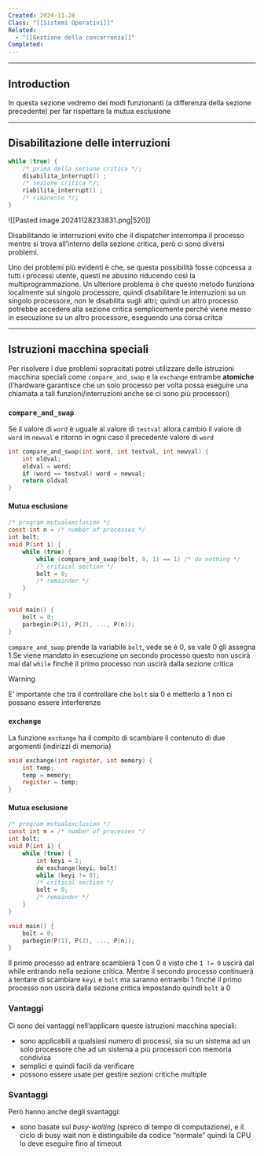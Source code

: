 ```yaml
---
Created: 2024-11-28
Class: "[[Sistemi Operativi]]"
Related:
  - "[[Gestione della concorrenza]]"
Completed:
---
```

---
## Introduction
In questa sezione vedremo dei modi funzionanti (a differenza della sezione precedente) per far rispettare la mutua esclusione

---
## Disabilitazione delle interruzioni

```c
while (true) {
	/* prima della sezione critica */;
	disabilita_interrupt() ;
	/* sezione critica */;
	riabilita_interrupt() ;
	/* rimanente */;
}
```

![[Pasted image 20241128233831.png|520]]

Disabilitando le interruzioni evito che il dispatcher interrompa il processo mentre si trova all’interno della sezione critica, però ci sono diversi problemi. 

Uno dei problemi più evidenti è che, se questa possibilità fosse concessa a tutti i processi utente, questi ne abusino riducendo così la multiprogrammazione.
Un ulteriore problema è che questo metodo funziona localmente sul singolo processore, quindi disabilitare le interruzioni su un singolo processore, non le disabilita sugli altri; quindi un altro processo potrebbe accedere alla sezione critica semplicemente perché viene messo in esecuzione su un altro processore, eseguendo una corsa critca

---
## Istruzioni macchina speciali
Per risolvere i due problemi sopracitati potrei utilizzare delle istruzioni macchina speciali come `compare_and_swap` e la `exchange` entrambe **atomiche** (l’hardware garantisce che un solo processo per volta possa eseguire una chiamata a tali funzioni/interruzioni anche se ci sono più processori)

### `compare_and_swap`
Se il valore di `word` è uguale al valore di `testval` allora cambio il valore di `word` in `newval` e ritorno in ogni caso il precedente valore di `word`

```c
int compare_and_swap(int word, int testval, int newval) {
	int oldval;
	oldval = word;
	if (word == testval) word = newval;
	return oldval
}
```

#### Mutua esclusione
```c
/* program mutualexclusion */
const int n = /* number of processes */
int bolt;
void P(int i) {
	while (true) {
		while (compare_and_swap(bolt, 0, 1) == 1) /* do nothing */
		/* critical section */
		bolt = 0;
		/* remainder */
	}
}

void main() {
	bolt = 0;
	parbegin(P(1), P(2), ..., P(n));
}
```
`compare_and_swap` prende la variabile `bolt`, vede se è $0$, se vale $0$ gli assegna $1$
Se viene mandato in esecuzione un secondo processo questo non uscirà mai dal `while` finché il primo processo non uscirà dalla sezione critica

>[!warning]
>E’ importante che tra il controllare che `bolt` sia $0$ e metterlo a $1$ non ci possano essere interferenze

### `exchange`
La funzione `exchange` ha il compito di scambiare il contenuto di due argomenti (indirizzi di memoria)

```c
void exchange(int register, int memory) {
	int temp;
	temp = memory;
	register = temp;
}
```

#### Mutua esclusione
```c
/* program mutualexclusion */
const int n = /* number of processes */
int bolt;
void P(int i) {
	while (true) {
		int keyi = 1;
		do exchange(keyi, bolt)
		while (keyi != 0);
		/* critical section */
		bolt = 0;
		/* remainder */
	}
}

void main() {
	bolt = 0;
	parbegin(P(1), P(2), ..., P(n));
}
```
Il primo processo ad entrare scambierà $1$ con $0$ e visto che `1 != 0` uscirà dal while entrando nella sezione critica. Mentre il secondo processo continuerà a tentare di scambiare `keyi` e `bolt` ma saranno entrambi $1$ finché il primo processo non uscirà dalla sezione critica impostando quindi `bolt` a $0$

### Vantaggi
Ci sono dei vantaggi nell’applicare queste istruzioni macchina speciali:
- sono applicabili a qualsiasi numero di processi, sia su un sistema ad un solo processore che ad un sistema a più processori con memoria condivisa
- semplici e quindi facili da verificare
- possono essere usate per gestire sezioni critiche multiple
### Svantaggi
Però hanno anche degli svantaggi:
- sono basate sul *busy-waiting* (spreco di tempo di computazione), e il ciclo di busy wait non è distinguibile da codice “normale” quindi la CPU lo deve eseguire fino al timeout